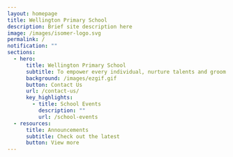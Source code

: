 ```yaml
---
layout: homepage
title: Wellington Primary School
description: Brief site description here
image: /images/isomer-logo.svg
permalink: /
notification: ""
sections:
  - hero:
      title: Wellington Primary School
      subtitle: To empower every individual, nurture talents and groom leaders
      background: /images/ezgif.gif
      button: Contact Us
      url: /contact-us/
      key_highlights:
        - title: School Events
          description: ""
          url: /school-events
  - resources:
      title: Announcements
      subtitle: Check out the latest
      button: View more
---
```

